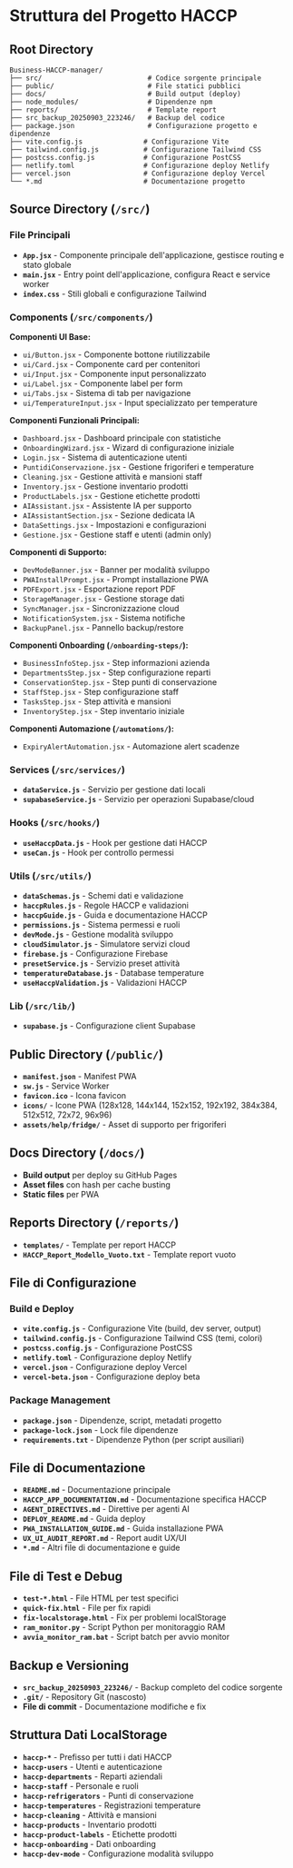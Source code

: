 # Struttura del Progetto HACCP

## Root Directory
```
Business-HACCP-manager/
├── src/                          # Codice sorgente principale
├── public/                       # File statici pubblici
├── docs/                         # Build output (deploy)
├── node_modules/                 # Dipendenze npm
├── reports/                      # Template report
├── src_backup_20250903_223246/   # Backup del codice
├── package.json                  # Configurazione progetto e dipendenze
├── vite.config.js               # Configurazione Vite
├── tailwind.config.js           # Configurazione Tailwind CSS
├── postcss.config.js            # Configurazione PostCSS
├── netlify.toml                 # Configurazione deploy Netlify
├── vercel.json                  # Configurazione deploy Vercel
└── *.md                         # Documentazione progetto
```

## Source Directory (`/src/`)

### File Principali
- **`App.jsx`** - Componente principale dell'applicazione, gestisce routing e stato globale
- **`main.jsx`** - Entry point dell'applicazione, configura React e service worker
- **`index.css`** - Stili globali e configurazione Tailwind

### Components (`/src/components/`)
**Componenti UI Base:**
- `ui/Button.jsx` - Componente bottone riutilizzabile
- `ui/Card.jsx` - Componente card per contenitori
- `ui/Input.jsx` - Componente input personalizzato
- `ui/Label.jsx` - Componente label per form
- `ui/Tabs.jsx` - Sistema di tab per navigazione
- `ui/TemperatureInput.jsx` - Input specializzato per temperature

**Componenti Funzionali Principali:**
- `Dashboard.jsx` - Dashboard principale con statistiche
- `OnboardingWizard.jsx` - Wizard di configurazione iniziale
- `Login.jsx` - Sistema di autenticazione utenti
- `PuntidiConservazione.jsx` - Gestione frigoriferi e temperature
- `Cleaning.jsx` - Gestione attività e mansioni staff
- `Inventory.jsx` - Gestione inventario prodotti
- `ProductLabels.jsx` - Gestione etichette prodotti
- `AIAssistant.jsx` - Assistente IA per supporto
- `AIAssistantSection.jsx` - Sezione dedicata IA
- `DataSettings.jsx` - Impostazioni e configurazioni
- `Gestione.jsx` - Gestione staff e utenti (admin only)

**Componenti di Supporto:**
- `DevModeBanner.jsx` - Banner per modalità sviluppo
- `PWAInstallPrompt.jsx` - Prompt installazione PWA
- `PDFExport.jsx` - Esportazione report PDF
- `StorageManager.jsx` - Gestione storage dati
- `SyncManager.jsx` - Sincronizzazione cloud
- `NotificationSystem.jsx` - Sistema notifiche
- `BackupPanel.jsx` - Pannello backup/restore

**Componenti Onboarding (`/onboarding-steps/`):**
- `BusinessInfoStep.jsx` - Step informazioni azienda
- `DepartmentsStep.jsx` - Step configurazione reparti
- `ConservationStep.jsx` - Step punti di conservazione
- `StaffStep.jsx` - Step configurazione staff
- `TasksStep.jsx` - Step attività e mansioni
- `InventoryStep.jsx` - Step inventario iniziale

**Componenti Automazione (`/automations/`):**
- `ExpiryAlertAutomation.jsx` - Automazione alert scadenze

### Services (`/src/services/`)
- **`dataService.js`** - Servizio per gestione dati locali
- **`supabaseService.js`** - Servizio per operazioni Supabase/cloud

### Hooks (`/src/hooks/`)
- **`useHaccpData.js`** - Hook per gestione dati HACCP
- **`useCan.js`** - Hook per controllo permessi

### Utils (`/src/utils/`)
- **`dataSchemas.js`** - Schemi dati e validazione
- **`haccpRules.js`** - Regole HACCP e validazioni
- **`haccpGuide.js`** - Guida e documentazione HACCP
- **`permissions.js`** - Sistema permessi e ruoli
- **`devMode.js`** - Gestione modalità sviluppo
- **`cloudSimulator.js`** - Simulatore servizi cloud
- **`firebase.js`** - Configurazione Firebase
- **`presetService.js`** - Servizio preset attività
- **`temperatureDatabase.js`** - Database temperature
- **`useHaccpValidation.js`** - Validazioni HACCP

### Lib (`/src/lib/`)
- **`supabase.js`** - Configurazione client Supabase

## Public Directory (`/public/`)
- **`manifest.json`** - Manifest PWA
- **`sw.js`** - Service Worker
- **`favicon.ico`** - Icona favicon
- **`icons/`** - Icone PWA (128x128, 144x144, 152x152, 192x192, 384x384, 512x512, 72x72, 96x96)
- **`assets/help/fridge/`** - Asset di supporto per frigoriferi

## Docs Directory (`/docs/`)
- **Build output** per deploy su GitHub Pages
- **Asset files** con hash per cache busting
- **Static files** per PWA

## Reports Directory (`/reports/`)
- **`templates/`** - Template per report HACCP
- **`HACCP_Report_Modello_Vuoto.txt`** - Template report vuoto

## File di Configurazione

### Build e Deploy
- **`vite.config.js`** - Configurazione Vite (build, dev server, output)
- **`tailwind.config.js`** - Configurazione Tailwind CSS (temi, colori)
- **`postcss.config.js`** - Configurazione PostCSS
- **`netlify.toml`** - Configurazione deploy Netlify
- **`vercel.json`** - Configurazione deploy Vercel
- **`vercel-beta.json`** - Configurazione deploy beta

### Package Management
- **`package.json`** - Dipendenze, script, metadati progetto
- **`package-lock.json`** - Lock file dipendenze
- **`requirements.txt`** - Dipendenze Python (per script ausiliari)

## File di Documentazione
- **`README.md`** - Documentazione principale
- **`HACCP_APP_DOCUMENTATION.md`** - Documentazione specifica HACCP
- **`AGENT_DIRECTIVES.md`** - Direttive per agenti AI
- **`DEPLOY_README.md`** - Guida deploy
- **`PWA_INSTALLATION_GUIDE.md`** - Guida installazione PWA
- **`UX_UI_AUDIT_REPORT.md`** - Report audit UX/UI
- **`*.md`** - Altri file di documentazione e guide

## File di Test e Debug
- **`test-*.html`** - File HTML per test specifici
- **`quick-fix.html`** - File per fix rapidi
- **`fix-localstorage.html`** - Fix per problemi localStorage
- **`ram_monitor.py`** - Script Python per monitoraggio RAM
- **`avvia_monitor_ram.bat`** - Script batch per avvio monitor

## Backup e Versioning
- **`src_backup_20250903_223246/`** - Backup completo del codice sorgente
- **`.git/`** - Repository Git (nascosto)
- **File di commit** - Documentazione modifiche e fix

## Struttura Dati LocalStorage
- **`haccp-*`** - Prefisso per tutti i dati HACCP
- **`haccp-users`** - Utenti e autenticazione
- **`haccp-departments`** - Reparti aziendali
- **`haccp-staff`** - Personale e ruoli
- **`haccp-refrigerators`** - Punti di conservazione
- **`haccp-temperatures`** - Registrazioni temperature
- **`haccp-cleaning`** - Attività e mansioni
- **`haccp-products`** - Inventario prodotti
- **`haccp-product-labels`** - Etichette prodotti
- **`haccp-onboarding`** - Dati onboarding
- **`haccp-dev-mode`** - Configurazione modalità sviluppo

